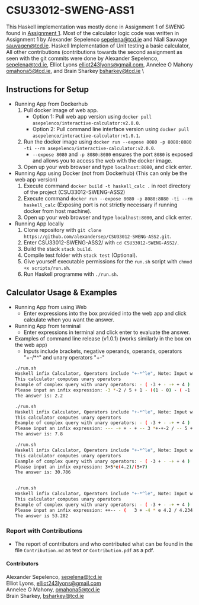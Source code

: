# CSU33012-SWENG-ASS1
This Haskell implementation was mostly done in Assignment 1 of SWENG found in 
[Assignment 1](https://github.com/alexandersep/CSU33012-SWENG-ASS2.git). Most of the calculator logic code
was written in Assignment 1 by Alexander Sepelenco sepelena@tcd.ie and Niall Sauvage sauvagen@tcd.ie.
Haskell Implementation of Unit testing a basic calculator, All other contributions (contributions towards
the second assignment as seen with the git commits were done by Alexander Sepelenco, sepelena@tcd.ie,
Elliot Lyons elliot243lyons@gmail.com, Annelee O Mahony omahona5@tcd.ie, and Brain Sharkey bsharkey@tcd.ie \\

## Instructions for Setup
* Running App from Dockerhub
    1. Pull docker image of web app.
        * Option 1: Pull web app version using `docker pull asepelenco/interactive-calculator:v2.0.0`.
        * Option 2: Pull command line interface version using `docker pull asepelenco/interactive-calculator:v1.0.1`.
    2. Run the docker image using `docker run --expose 8080 -p 8080:8080 -ti --rm asepelenco/interactive-calculator:v2.0.0`.
        * `--expose 8080` and `-p 8080:8080` ensures the port `8080` is exposed and allows you to access the web
          with the docker image.
    3. Open up your web browser and type `localhost:8080`, and click enter.
* Running App using Docker (not from Dockerhub) (This can only be the web app version)
    1. Execute command `docker build -t haskell_calc .` in root directory of the project (CSU33012-SWENG-ASS2)
    2. Execute command `docker run --expose 8080 -p 8080:8080 -ti --rm haskell_calc` (Exposing port is not strictly necessary
       if running docker from host machine).
    3. Open up your web browser and type `localhost:8080`, and click enter.
* Running App locally
    1. Clone repository with `git clone https://github.com/alexandersep/CSU33012-SWENG-ASS2.git`.
    2. Enter CSU33012-SWENG-ASS2/ with `cd CSU33012-SWENG-ASS2/`.
    3. Build the stack `stack build`.
    4. Compile test folder with `stack test` (Optional).
    5. Give yourself executable permissions for the `run.sh` script with `chmod +x scripts/run.sh`.
    6. Run Haskell programme with `./run.sh`.

## Calculator Usage & Examples 
* Running App from using Web
    * Enter expressions into the box provided into the web app and click calculate when you want the answer.
* Running App from terminal
    * Enter expressions in terminal and click enter to evaluate the answer.
* Examples of command line release (v1.0.1) (works similarly in the box on the web app)
    * Inputs include brackets, negative operands, operands, operators "+-/\*^" and unary operators "+-"
    ```bash
    ./run.sh
    Haskell infix Calculator, Operators include "+-*^le", Note: Input without Qutoes e.g. 2 + 3 instead of "2 + 3"
    This calculator computes unary operators
    Example of complex query with unary operators: - ( -3 + - -+ + 4 ) * l 10 - e(4.2) + 1.1234 * 34.343 / e 1.4
    Please input an infix expression: -3 *-2 / 5 + 1 - ((1 - 0) - ( -1 --2))*4
    The answer is: 2.2
    
    ./run.sh
    Haskell infix Calculator, Operators include "+-*^le", Note: Input without Qutoes e.g. 2 + 3 instead of "2 + 3"
    This calculator computes unary operators
    Example of complex query with unary operators: - ( -3 + - -+ + 4 ) * l 10 - e(4.2) + 1.1234 * 34.343 / e 1.4
    Please input an infix expression: --- -+ + - + -- 3 *+-+-2 / -- 5 + 1 - (  (- 1 - 0) - ( -1 --2)  )*  4
    The answer is: 7.8
    
    ./run.sh
    Haskell infix Calculator, Operators include "+-*^le", Note: Input without Qutoes e.g. 2 + 3 instead of "2 + 3"
    This calculator computes unary operators
    Example of complex query with unary operators: - ( -3 + - -+ + 4 ) * l 10 - e(4.2) + 1.1234 * 34.343 / e 1.4
    Please input an infix expression: 3+5*e(4.2)/(5+7) 
    The answer is: 30.786 
    
    
    ./run.sh
    Haskell infix Calculator, Operators include "+-*^le", Note: Input without Qutoes e.g. 2 + 3 instead of "2 + 3"
    This calculator computes unary operators
    Example of complex query with unary operators: - ( -3 + - -+ + 4 ) * l 10 - e(4.2) + 1.1234 * 34.343 / e 1.4
    Please input an infix expression: ++-- - (   3 + -4 * e 4.2 / 4.234 - - + 4 * 1 - - 0 + 2 * l 1 + e    1 ) 
    The answer is 53.282
    ```

### Report with Contributions
* The report of contributors and who contributed what can be found 
  in the file `Contribution.md` as text or `Contribution.pdf` as a pdf.

#### Contributors
Alexander Sepelenco, sepelena@tcd.ie \
Elliot Lyons, elliot243lyons@gmail.com \
Annelee O Mahony, omahona5@tcd.ie \
Brain Sharkey, bsharkey@tcd.ie
